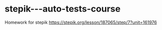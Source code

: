 # stepik---auto-tests-course
Homework for stepik
https://stepik.org/lesson/187065/step/7?unit=161976